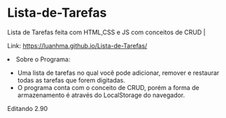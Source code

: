 # Lista-de-Tarefas
Lista de Tarefas feita com HTML,CSS e JS com conceitos de CRUD |

Link: https://luanhma.github.io/Lista-de-Tarefas/


<li>Sobre o Programa:</li>

- Uma lista de tarefas no qual você pode adicionar, remover e restaurar todas as tarefas que forem digitadas.
- O programa conta com o conceito de CRUD, porém a forma de armazenamento é através do LocalStorage do navegador.

Editando 2.90
